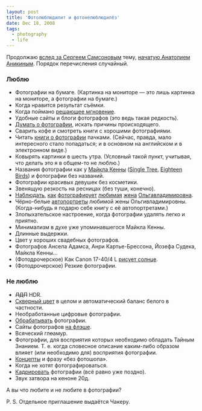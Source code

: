 ```yaml
---
layout: post
title: 'Фотолюблюдилит и фотонелюблюдилёз'
date: Dec 18, 2008
tags:
  - photography
  - life
---
```


Продолжаю [вслед за Сергеем Самсоновым](http://focused.ru/3691/ "Простые фокусы — Любит/не любит") тему, [начатую Анатолием Аникиным](http://foto.ograf.ru/2008/12/15/927 "Заметки фоторедактора — Фотографические «Люблю и не люблю»"). Порядок перечисления случайный.

<!--more-->

### Люблю

- Фотографии на бумаге. (Картинка на мониторе — это лишь картинка на мониторе, а фотографии на бумаге.)
- Когда нравится результат съёмки.
- Когда поймано [решающее мгновение](http://en.wikipedia.org/wiki/Henri_Cartier-Bresson#The_Decisive_Moment "Wikipedia — Henri Cartier-Bresson — The Decisive Moment").
- Удобные сайты и блоги фотографов (это ведь такая редкость).
- [Думать о фотографии](http://birdwatcher.ru/blog/categories/photography/ "Мои мысли о фотографии"), искать причины происходящего.
- Сварить кофе и смотреть книги с хорошими фотографиями.
- Читать [книги о фотографии](http://birdwatcher.ru/reading/ "Книги о фотографии, которые я читал") пачками. (Сейчас, правда, мало интересного стало попадаться; и в основном на английском и в электронном виде.)
- Ковырять картинки в шесть утра. (Условный такой пункт, учитывая, что делать это я в общем-то не люблю.)
- Названия фотографии как у [Майкла Кенны](http://www.michaelkenna.net/ "Michael Kenna Photography") ([Single Tree](http://www.michaelkenna.net/html/2007/hokkaido07/3.html "Michael Kenna — Single Tree"), [Eighteen Birds](http://www.michaelkenna.net/html/2008/newwork/10.html "Michael Kenna — Eighteen Birds")) и фотографии без названий.
- Фотографии красивых девушек без косметики.
- Звенящую резкость на ресницах (без туши, конечно).
- [Наблюдать](http://morning.photos/albums/kalevala/photos/447/ "Свирепый"), [как](http://morning.photos/albums/kalevala/photos/456/ "карельский") [фотографирует](http://morning.photos/albums/kalevala/photos/540/ "фотохомяк") [любимая](http://morning.photos/albums/kalevala/photos/537/ "вышел") [жена](http://morning.photos/albums/kalevala/photos/444/ "на") [Ольгавладимировна](http://morning.photos/albums/kalevala/photos/531/ "охоту.").
- Чёрно-белые [автопортреты](http://airve.livejournal.com/tag/img "Олькины автопортреты") любимой жены Ольгивладимировны. (Когда-нибудь я подарю себе книгу с её автопортретами.)
- Злопыхательское настроение, когда фотографии удалять легко и приятно.
- Минимализм в духе уже упоминавшегося Майкла Кенны.
- Длинные выдержки.
- Цвет у хороших свадебных фотографов.
- Фотографов Ансела Адамса, Анри Картье-Брессона, Йозефа Судека, Майкла Кенны…
- (Фотодрочерское) Как Canon 17-40/4 L [рисует солнце](http://morning.photos/photos/tags/sun/ "Фотографии с солнцем").
- (Фотодрочерское) Резкие фотографии.

### Не люблю

- ~~ЛДП~~ HDR.
- [Скверный цвет](http://birdwatcher.ru/blog/2259/ "Цвет времени") в целом и автоматический баланс белого в частности.
- Необработанные цифровые фотографии.
- [Обрабатывать](http://birdwatcher.ru/blog/2134/ "Обработка фотографий") фотографии.
- Сайты фотографов [на флэше](http://birdwatcher.ru/blog/823/ "Про Flash").
- Всяческий гл~~о~~амур.
- Фотографии, для восприятия которых необходимо обладать Тайным Знанием. Т. е. когда словесное описание каким-либо образом влияет (или необходимо для) восприятия фотографии.
- [Концепты](http://birdwatcher.ru/blog/2663/ "О концептуальной фотографии") и фразу «без фотошопа».
- Когда не хотят фотографироваться.
- [Кадрировать](http://birdwatcher.ru/blog/1912/ "Про кадрирование фотографий") фотографии (всё равно уже поздно).
- Звук затвора на кеноне 20д.

А вы что любите и не любите в фотографии?

P. S. Отдельное приглашение выдаётся Чакеру.
